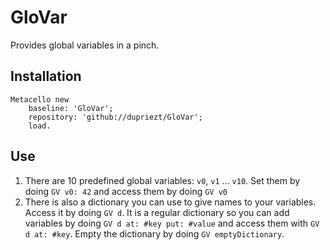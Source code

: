 # GloVar

Provides global variables in a pinch.

## Installation
```Smalltalk
Metacello new
    baseline: 'GloVar';
    repository: 'github://dupriezt/GloVar';
    load.
```

## Use
1) There are 10 predefined global variables: `v0`, `v1` ... `v10`. Set them by doing `GV v0: 42` and access them by doing `GV v0`
2) There is also a dictionary you can use to give names to your variables. Access it by doing `GV d`. It is a regular dictionary so you can add variables by doing `GV d at: #key put: #value` and access them with `GV d at: #key`. Empty the dictionary by doing `GV emptyDictionary`.
